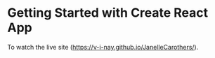 # Getting Started with Create React App

To watch the live site (https://v-i-nay.github.io/JanelleCarothers/).
